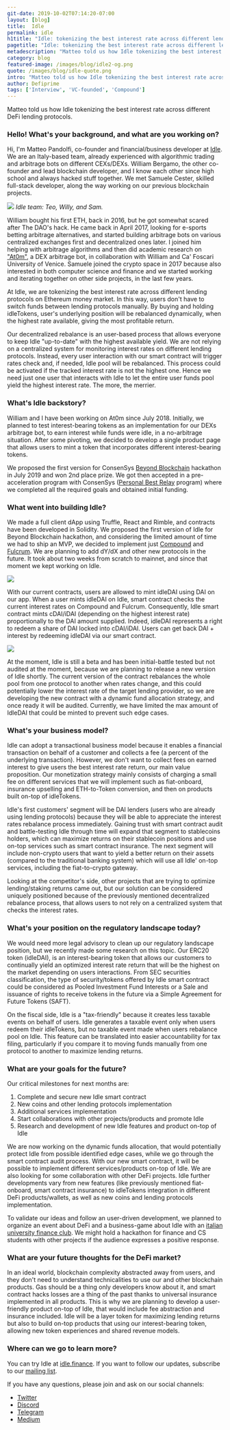 ```yaml
---
git-date: 2019-10-02T07:14:20-07:00
layout: [blog]
title:  Idle
permalink: idle
h1title: "Idle: tokenizing the best interest rate across different lending protocols"
pagetitle: "Idle: tokenizing the best interest rate across different lending protocols"
metadescription: "Matteo told us how Idle tokenizing the best interest rate across different DeFi lending protocols."
category: blog
featured-image: /images/blog/idle2-og.png
quote: /images/blog/idle-quote.png
intro: "Matteo told us how Idle tokenizing the best interest rate across different DeFi lending protocols"
author: Defiprime
tags: ['Interview', 'VC-founded', 'Compound']
---
```

Matteo told us how Idle tokenizing the best interest rate across different DeFi lending protocols.

### Hello! What's your background, and what are you working on?

Hi, I'm Matteo Pandolfi, co-founder and financial/business developer at [Idle](https://idle.finance). We are an Italy-based team, already experienced with algorithmic trading and arbitrage bots on different CEXs/DEXs. William Bergamo, the other co-founder and lead blockchain developer, and I know each other since high school and always hacked stuff together. We met Samuele Cester, skilled full-stack developer, along the way working on our previous blockchain projects.

![](/images/blog/idle1.jpg)
_Idle team: Teo, Willy, and Sam._

William bought his first ETH, back in 2016, but he got somewhat scared after The DAO's hack. He came back in April 2017, looking for e-sports betting arbitrage alternatives, and started building arbitrage bots on various centralized exchanges first and decentralized ones later. I joined him helping with arbitrage algorithms and then did academic research on ["At0m"](https://drive.google.com/open?id=1aP3PxSmnGRmiSYZ7Zdz2hGmBukk1UD5B), a DEX arbitrage bot, in collaboration with William and Ca' Foscari University of Venice. Samuele joined the crypto space in 2017 because also interested in both computer science and finance and we started working and iterating together on other side projects, in the last few years.

At Idle, we are tokenizing the best interest rate across different lending protocols on Ethereum money market. In this way, users don't have to switch funds between lending protocols manually. By buying and holding idleTokens, user's underlying position will be rebalanced dynamically, when the highest rate available, giving the most profitable return.

Our decentralized rebalance is an user-based process that allows everyone to keep Idle "up-to-date" with the highest available yield. We are not relying on a centralized system for monitoring interest rates on different lending protocols. Instead, every user interaction with our smart contract will trigger rates check and, if needed, Idle pool will be rebalanced. This process could be activated if the tracked interest rate is not the highest one. Hence we need just one user that interacts with Idle to let the entire user funds pool yield the highest interest rate. The more, the merrier.

### What's Idle backstory?

William and I have been working on At0m since July 2018. Initially, we planned to test interest-bearing tokens as an implementation for our DEXs arbitrage bot, to earn interest while funds were idle, in a no-arbitrage situation. After some pivoting, we decided to develop a single product page that allows users to mint a token that incorporates different interest-bearing tokens.

We proposed the first version for ConsenSys [Beyond Blockchain](https://gitcoin.co/blog/beyond-blockchain-the-winners-more/) hackathon in July 2019 and won 2nd place prize. We got then accepted in a pre-acceleration program with ConsenSys ([Personal Best Relay](https://labs.consensys.net/relays) program) where we completed all the required goals and obtained initial funding.

### What went into building Idle?

We made a full client dApp using Truffle, React and Rimble, and contracts have been developed in Solidity. We proposed the first version of Idle for Beyond Blockchain hackathon, and considering the limited amount of time we had to ship an MVP, we decided to implement just [Compound](https://compound.finance) and [Fulcrum](https://fulcrum.trade). We are planning to add dY/dX and other new protocols in the future. It took about two weeks from scratch to mainnet, and since that moment we kept working on Idle.

![](/images/blog/idle2.png)

With our current contracts, users are allowed to mint idleDAI using DAI on our app. When a user mints idleDAI on Idle, smart contract checks the current interest rates on Compound and Fulcrum. Consequently, Idle smart contract mints cDAI/iDAI (depending on the highest interest rate) proportionally to the DAI amount supplied. Indeed, idleDAI represents a right to redeem a share of DAI locked into cDAI/iDAI. Users can get back DAI + interest by redeeming idleDAI via our smart contract.

![](/images/blog/idle3.png)

At the moment, Idle is still a beta and has been initial-battle tested but not audited at the moment, because we are planning to release a new version of Idle shortly. The current version of the contract rebalances the whole pool from one protocol to another when rates change, and this could potentially lower the interest rate of the target lending provider, so we are developing the new contract with a dynamic fund allocation strategy, and once ready it will be audited. Currently, we have limited the max amount of IdleDAI that could be minted to prevent such edge cases.

### What's your business model?

Idle can adopt a transactional business model because it enables a financial transaction on behalf of a customer and collects a fee (a percent of the underlying transaction). However, we don't want to collect fees on earned interest to give users the best interest rate return, our main value proposition. Our monetization strategy mainly consists of charging a small fee on different services that we will implement such as fiat-onboard, insurance upselling and ETH-to-Token conversion, and then on products built on-top of idleTokens.

Idle's first customers' segment will be DAI lenders (users who are already using lending protocols) because they will be able to appreciate the interest rates rebalance process immediately. Gaining trust with smart contract audit and battle-testing Idle through time will expand that segment to stablecoins holders, which can maximize returns on their stablecoin positions and use on-top services such as smart contract insurance. The next segment will include non-crypto users that want to yield a better return on their assets (compared to the traditional banking system) which will use all Idle' on-top services, including the fiat-to-crypto gateway.

Looking at the competitor's side, other projects that are trying to optimize lending/staking returns came out, but our solution can be considered uniquely positioned because of the previously mentioned decentralized rebalance process, that allows users to not rely on a centralized system that checks the interest rates.

### What's your position on the regulatory landscape today?

We would need more legal advisory to clean up our regulatory landscape position, but we recently made some research on this topic. Our ERC20 token (idleDAI), is an interest-bearing token that allows our customers to continually yield an optimized interest rate return that will be the highest on the market depending on users interactions. From SEC securities classification, the type of security/tokens offered by Idle smart contract could be considered as Pooled Investment Fund Interests or a Sale and issuance of rights to receive tokens in the future via a Simple Agreement for Future Tokens (SAFT).

On the fiscal side, Idle is a "tax-friendly" because it creates less taxable events on behalf of users. Idle generates a taxable event only when users redeem their idleTokens, but no taxable event made when users rebalance pool on Idle. This feature can be translated into easier accountability for tax filing, particularly if you compare it to moving funds manually from one protocol to another to maximize lending returns.        

### What are your goals for the future?

Our critical milestones for next months are:

1. Complete and secure new Idle smart contract
2. New coins and other lending protocols implementation
3. Additional services implementation
4. Start collaborations with other projects/products and promote Idle
5. Research and development of new Idle features and product on-top of Idle

We are now working on the dynamic funds allocation, that would potentially protect Idle from possible identified edge cases, while we go through the smart contract audit process. With our new smart contract, it will be possible to implement different services/products on-top of Idle. We are also looking for some collaboration with other DeFi projects. Idle further developments vary from new features (like previously mentioned fiat-onboard, smart contract insurance) to idleTokens integration in different DeFi products/wallets, as well as new coins and lending protocols implementation.

To validate our ideas and follow an user-driven development, we planned to organize an event about DeFi and a business-game about Idle with an [italian university finance club](https://www.unive.it/pag/17309/). We might hold a hackathon for finance and CS students with other projects if the audience expresses a positive response.

### What are your future thoughts for the DeFi market?

In an ideal world, blockchain complexity abstracted away from users, and they don't need to understand technicalities to use our and other blockchain products. Gas should be a thing only developers know about it, and smart contract hacks losses are a thing of the past thanks to universal insurance implemented in all products. This is why we are planning to develop a user-friendly product on-top of Idle, that would include fee abstraction and insurance included.
Idle will be a layer token for maximizing lending returns but also to build on-top products that using our interest-bearing token, allowing new token experiences and shared revenue models.

### Where can we go to learn more?

You can try Idle at [idle.finance](https://idle.finance). If you want to follow our updates, subscribe to our [mailing list](http://eepurl.com/gAGzSH).

If you have any questions, please join and ask on our social channels:
- [Twitter](https://twitter.com/idlefinance)
- [Discord](https://discord.gg/mpySAJp)
- [Telegram](https://t.me/idlefinance)
- [Medium](https://medium.com/@idlefinance)
